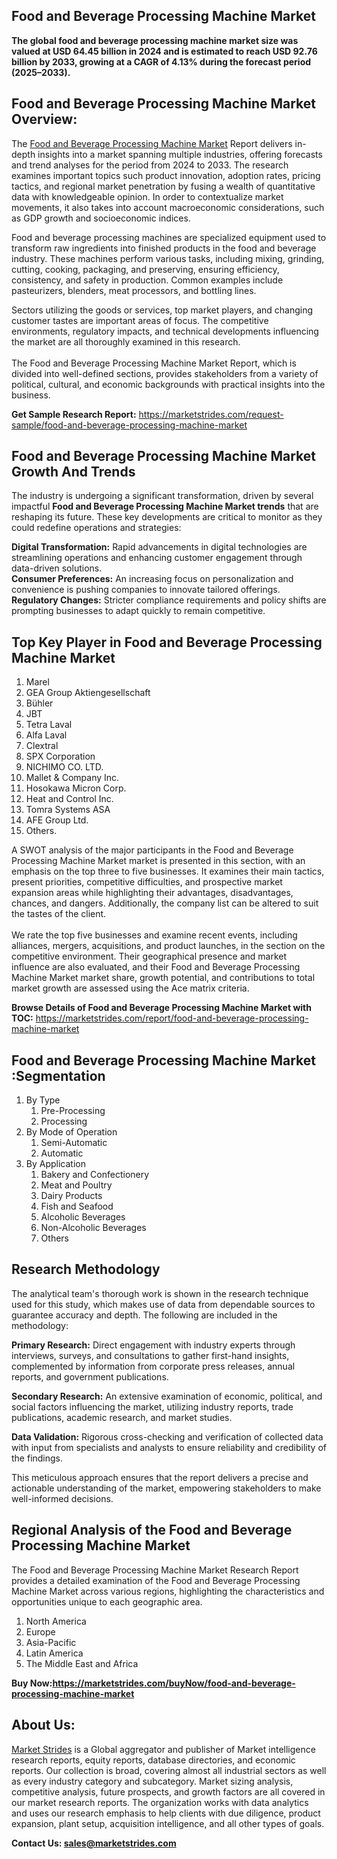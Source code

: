 <h2>Food and Beverage Processing Machine Market</h2>
<p><strong>The global food and beverage processing machine market size was valued at USD 64.45 billion in 2024 and is estimated to reach USD 92.76 billion by 2033, growing at a CAGR of 4.13% during the forecast period (2025&ndash;2033).</strong></p>
<h2>Food and Beverage Processing Machine Market Overview:</h2>
<p>The <a href="https://marketstrides.com/report/food-and-beverage-processing-machine-market">Food and Beverage Processing Machine Market</a> Report delivers in-depth insights into a market spanning multiple industries, offering forecasts and trend analyses for the period from 2024 to 2033. The research examines important topics such product innovation, adoption rates, pricing tactics, and regional market penetration by fusing a wealth of quantitative data with knowledgeable opinion. In order to contextualize market movements, it also takes into account macroeconomic considerations, such as GDP growth and socioeconomic indices.</p>
<p>Food and beverage processing machines are specialized equipment used to transform raw ingredients into finished products in the food and beverage industry. These machines perform various tasks, including mixing, grinding, cutting, cooking, packaging, and preserving, ensuring efficiency, consistency, and safety in production. Common examples include pasteurizers, blenders, meat processors, and bottling lines.</p>
<p>Sectors utilizing the goods or services, top market players, and changing customer tastes are important areas of focus. The competitive environments, regulatory impacts, and technical developments influencing the market are all thoroughly examined in this research. <br /> <br />The Food and Beverage Processing Machine Market Report, which is divided into well-defined sections, provides stakeholders from a variety of political, cultural, and economic backgrounds with practical insights into the business.</p>
<p><strong>Get Sample Research Report:</strong> <a href="https://marketstrides.com/request-sample/food-and-beverage-processing-machine-market">https://marketstrides.com/request-sample/food-and-beverage-processing-machine-market</a></p>
<h2>Food and Beverage Processing Machine Market Growth And Trends</h2>
<p>The industry is undergoing a significant transformation, driven by several impactful <strong>Food and Beverage Processing Machine Market trends</strong> that are reshaping its future. These key developments are critical to monitor as they could redefine operations and strategies:</p>
<p><strong>Digital Transformation:</strong> Rapid advancements in digital technologies are streamlining operations and enhancing customer engagement through data-driven solutions.<br /><strong>Consumer Preferences:</strong> An increasing focus on personalization and convenience is pushing companies to innovate tailored offerings.<br /><strong>Regulatory Changes:</strong> Stricter compliance requirements and policy shifts are prompting businesses to adapt quickly to remain competitive.</p>
<h2>Top Key Player in Food and Beverage Processing Machine Market</h2>
<ol>
<li>Marel</li>
<li>GEA Group Aktiengesellschaft</li>
<li>B&uuml;hler</li>
<li>JBT</li>
<li>Tetra Laval</li>
<li>Alfa Laval</li>
<li>Clextral</li>
<li>SPX Corporation</li>
<li>NICHIMO CO. LTD.</li>
<li>Mallet &amp; Company Inc.</li>
<li>Hosokawa Micron Corp.</li>
<li>Heat and Control Inc.</li>
<li>Tomra Systems ASA</li>
<li>AFE Group Ltd.</li>
<li>Others.</li>
</ol>
<p>A SWOT analysis of the major participants in the Food and Beverage Processing Machine Market market is presented in this section, with an emphasis on the top three to five businesses. It examines their main tactics, present priorities, competitive difficulties, and prospective market expansion areas while highlighting their advantages, disadvantages, chances, and dangers. Additionally, the company list can be altered to suit the tastes of the client. <br /> <br />We rate the top five businesses and examine recent events, including alliances, mergers, acquisitions, and product launches, in the section on the competitive environment. Their geographical presence and market influence are also evaluated, and their Food and Beverage Processing Machine Market market share, growth potential, and contributions to total market growth are assessed using the Ace matrix criteria.</p>
<p><strong>Browse Details of Food and Beverage Processing Machine Market with TOC:</strong> <a href="https://marketstrides.com/report/food-and-beverage-processing-machine-market">https://marketstrides.com/report/food-and-beverage-processing-machine-market</a></p>
<h2>Food and Beverage Processing Machine Market :Segmentation</h2>
<ol>
<li>By Type
<ol>
<li>Pre-Processing</li>
<li>Processing</li>
</ol>
</li>
<li>By Mode of Operation
<ol>
<li>Semi-Automatic</li>
<li>Automatic</li>
</ol>
</li>
<li>By Application
<ol>
<li>Bakery and Confectionery</li>
<li>Meat and Poultry</li>
<li>Dairy Products</li>
<li>Fish and Seafood</li>
<li>Alcoholic Beverages</li>
<li>Non-Alcoholic Beverages</li>
<li>Others</li>
</ol>
</li>
</ol>
<h2>Research Methodology</h2>
<p>The analytical team's thorough work is shown in the research technique used for this study, which makes use of data from dependable sources to guarantee accuracy and depth. The following are included in the methodology:</p>
<p><strong>Primary Research:</strong> Direct engagement with industry experts through interviews, surveys, and consultations to gather first-hand insights, complemented by information from corporate press releases, annual reports, and government publications.</p>
<p><strong>Secondary Research:</strong> An extensive examination of economic, political, and social factors influencing the market, utilizing industry reports, trade publications, academic research, and market studies.</p>
<p><strong>Data Validation:</strong> Rigorous cross-checking and verification of collected data with input from specialists and analysts to ensure reliability and credibility of the findings.</p>
<p>This meticulous approach ensures that the report delivers a precise and actionable understanding of the market, empowering stakeholders to make well-informed decisions.</p>
<h2>Regional Analysis of the Food and Beverage Processing Machine Market</h2>
<p>The Food and Beverage Processing Machine Market Research Report provides a detailed examination of the Food and Beverage Processing Machine Market across various regions, highlighting the characteristics and opportunities unique to each geographic area.</p>
<ol>
<li>North America</li>
<li>Europe</li>
<li>Asia-Pacific</li>
<li>Latin America</li>
<li>The Middle East and Africa</li>
</ol>
<p><strong>Buy Now:<a href="https://marketstrides.com/buyNow/food-and-beverage-processing-machine-market?price=single_price">https://marketstrides.com/buyNow/food-and-beverage-processing-machine-market</a></strong></p>
<h2>About Us:</h2>
<p><a href="https://marketstrides.com/">Market Strides</a> is a Global aggregator and publisher of Market intelligence research reports, equity reports, database directories, and economic reports. Our collection is broad, covering almost all industrial sectors as well as every industry category and subcategory. Market sizing analysis, competitive analysis, future prospects, and growth factors are all covered in our market research reports. The organization works with data analytics and uses our research emphasis to help clients with due diligence, product expansion, plant setup, acquisition intelligence, and all other types of goals.</p>
<p><strong>Contact Us: <a href="mailto:sales@marketstrides.com">sales@marketstrides.com</a></strong></p>
